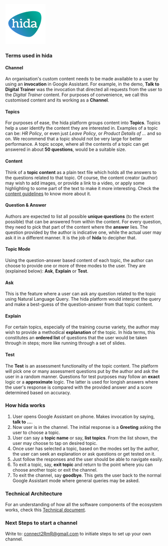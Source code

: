 [![hida](images/hida-128x128.png)](./)

### Terms used in hida
#### Channel
An organisation's custom content needs to be made available to a user by using an **invocation** in Google Assistant. For example, in the demo, **Talk to Digital Trainer** was the invocation that directed all requests from the user to the *Digital Trainer* content. For purposes of convenience, we call this customised content and its working as a **Channel**.

#### Topics
For purposes of ease, the hida platform groups content into **Topics**. Topics help a user identify the content they are interested in. Examples of a topic can be: *HR Policy*, or even just *Leave Policy*, or *Product Details of ...* and so on. We recommend that a topic should not be very large for better performance. A topic scope, where all the contents of a topic can get answered in about **50 questions**, would be a suitable size.

#### Content
Think of a **topic content** as a plain text file which holds all the answers to the questions related to that topic. Of course, the content creator (author) may wish to add images, or provide a link to a video, or apply some highlighting to some part of the text to make it more interesting. Check the [content guidelines](./content-guidelines.html) to know more about it.

#### Question & Answer
Authors are expected to list all possible **unique questions** (to the extent possible) that can be answered from within the content. For every question, they need to pick that part of the content where the **answer** lies. The question provided by the author is indicative one, while the actual user may ask it in a different manner. It is the job of **hida** to decipher that.

#### Topic Mode
Using the question-answer based content of each topic, the author can choose to provide one or more of three modes to the user. They are (explained below): **Ask**, **Explain** or **Test**.

#### Ask
This is the feature where a user can ask any question related to the topic using Natural Language Query. The hida platform would interpret the query and make a best-guess of the question-answer from that topic content.

#### Explain
For certain topics, especially of the training course variety, the author may wish to provide a methodical **explanation** of the topic. In hida terms, this constitutes an **ordered list** of questions that the user would be taken through in steps; more like running through a set of slides.

#### Test
The **Test** is an assessment functionality of the topic content. The platform will pick one or many assessment questions put by the author and ask the user in a random manner. Questions for test purposes may follow an **exact** logic or a **approximate** logic. The latter is used for longish answers where the user's response is compared with the provided answer and a score determined based on accuracy.


### How hida works
1. User opens Google Assistant on phone. Makes invocation by saying, **talk to ...**.
2. Now user is in the channel. The initial response is a **Greeting** asking the user to choose a topic.
3. User can say a **topic name** or say, **list topics**. From the list shown, the user may choose to tap on desired topic.
4. Once user has selected a topic, based on the modes set by the author, the user can seek an explanation or ask questions or get tested on it. 
5. Just follow the responses and the user should be able to navigate easily.
6. To exit a topic, say, **exit topic** and return to the point where you can choose another topic or exit the channel.
7. To exit the channel, say **goodbye**. This gets the user back to the normal Google Assistant mode where general queries may be asked.


### Technical Architecture
For an understanding of how all the software components of the ecosystem works, check this [Technical document](./technical.html).

### Next Steps to start a channel
Write to: <a href="mailTo:connect2RmR@gmail.com">connect2RmR@gmail.com</a> to initiate steps to set up your own channel.
